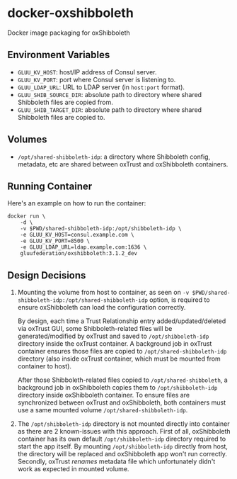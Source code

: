 # docker-oxshibboleth

Docker image packaging for oxShibboleth

## Environment Variables

- `GLUU_KV_HOST`: host/IP address of Consul server.
- `GLUU_KV_PORT`: port where Consul server is listening to.
- `GLUU_LDAP_URL`: URL to LDAP server (in `host:port` format).
- `GLUU_SHIB_SOURCE_DIR`: absolute path to directory where shared Shibboleth files are copied from.
- `GLUU_SHIB_TARGET_DIR`: absolute path to directory where shared Shibboleth files are copied to.

## Volumes

- `/opt/shared-shibboleth-idp`: a directory where Shibboleth config, metadata, etc are shared between oxTrust and oxShibboleth containers.

## Running Container

Here's an example on how to run the container:

```
docker run \
    -d \
    -v $PWD/shared-shibboleth-idp:/opt/shibboleth-idp \
    -e GLUU_KV_HOST=consul.example.com \
    -e GLUU_KV_PORT=8500 \
    -e GLUU_LDAP_URL=ldap.example.com:1636 \
    gluufederation/oxshibboleth:3.1.2_dev
```

## Design Decisions

1.  Mounting the volume from host to container, as seen on `-v $PWD/shared-shibboleth-idp:/opt/shared-shibboleth-idp` option,
    is required to ensure oxShibboleth can load the configuration correctly.

    By design, each time a Trust Relationship entry added/updated/deleted via oxTrust GUI,
    some Shibboleth-related files will be generated/modified by oxTrust and saved to `/opt/shibboleth-idp` directory
    inside the oxTrust container. A background job in oxTrust container ensures those files are copied to `/opt/shared-shibboleth-idp`
    directory (also inside oxTrust container, which must be mounted from container to host).

    After those Shibboleth-related files copied to `/opt/shared-shibboleth`, a background job in oxShibboleth copies them
    to `/opt/shibboleth-idp` directory inside oxShibboleth container. To ensure files are synchronized between oxTrust and oxShibboleth,
    both containers must use a same mounted volume `/opt/shared-shibboleth-idp`.

2.  The `/opt/shibboleth-idp` directory is not mounted directly into container as there are 2 known-issues with this approach.
    First of all, oxShibboleth container has its own default `/opt/shibboleth-idp` directory required to start the app itself.
    By mounting `/opt/shibboleth-idp` directly from host, the directory will be replaced and oxShibboleth app won't run correctly.
    Secondly, oxTrust _renames_ metadata file which unfortunately didn't work as expected in mounted volume.
